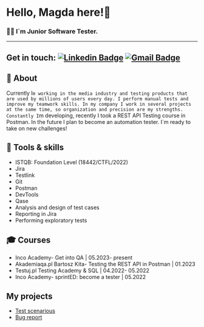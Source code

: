 # Hello, Magda here!👋
### 👩‍💻 I`m Junior Software Tester. 
---
**Get in touch:** [![Linkedin Badge](https://img.shields.io/badge/-mzwolska-blue?style=flat-square&logo=Linkedin&logoColor=white&link=https://www.linkedin.com/in/magdalena-zwolska)](https://www.linkedin.com/in/magdalena-zwolska) [![Gmail Badge](https://img.shields.io/badge/-m.zwolska94@gmail.com-c14438?style=flat-square&logo=Gmail&logoColor=white&link=mailto:m.zwolska94@gmail.com)](mailto:m.zwolska94@gmail.com)
--------------
## 🧐 About
Currently I`m working in the media industry and testing products that are used by millions of users every day. I perform manual tests and improve my teamwork skills. In my company I work in several projects at the same time, so organization and precision are my strengths. Constantly I`m developing, recently I took a REST API Testing course in Postman. In the future I plan to become an automation tester. 
I`m ready to take on new challenges!

## 🔭 Tools & skills
 - ISTQB: Foundation Level (18442/CTFL/2022)
 - Jira
 - Testlink
 - Git
 - Postman
 - DevTools
 - Qase
 -  Analysis and design of test cases
 - Reporting in Jira
 - Performing exploratory tests


## 🎓 Courses
- Inco Academy- Get into QA | 05.2023- present
- Akademiaqa.pl Bartosz Kita- Testing the REST API in Postman | 01.2023 
- Testuj.pl Testing Academy & SQL | 04.2022- 05.2022
- Inco Academy- sprintED: become a tester | 05.2022

## My projects

 - [Test scenarious](https://docs.google.com/spreadsheets/d/1Zzf-aFM5b9UeZD-qnjKjLaO24CWI5Arq_twww6zf2ps/edit#gid=0)
 - [Bug report](https://docs.google.com/document/d/1kdcdsZOWNPV2pMbLCxS2_exVLj3wK-CrjnoalG3I7Cg/edit)

